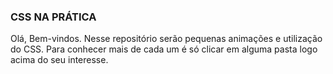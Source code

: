  ### CSS NA PRÁTICA

Olá, Bem-vindos.
Nesse repositório serão pequenas animações e utilização do CSS. Para conhecer mais de cada um é só clicar em alguma pasta logo acima do seu interesse.
